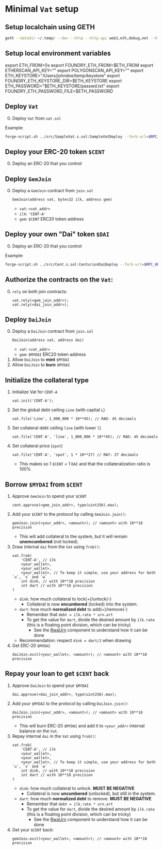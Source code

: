 # Minimal `Vat` setup

## Setup localchain using GETH

```bash
geth --datadir ~/.temp/ --dev --http --http.api web3,eth,debug,net --http.corsdomain "*" --http.vhosts "*" --http.addr 127.0.0.1 --ws --ws.api eth,net,debug,web3 --ws.addr 127.0.0.1 --ws.origins "*" --graphql --graphql.corsdomain "*" --graphql.vhosts "*" --vmdebug
```

## Setup local environment variables

export ETH_FROM=0x
export FOUNDRY_ETH_FROM=$ETH_FROM
export ETHERSCAN_API_KEY=""
export POLYGONSCAN_API_KEY=""
export ETH_KEYSTORE="/Users/johndoe/temp/keystore"
export FOUNDRY_ETH_KEYSTORE_DIR=$ETH_KEYSTORE
export ETH_PASSWORD="$ETH_KEYSTORE/passwd.txt"
export FOUNDRY_ETH_PASSWORD_FILE=$ETH_PASSWORD


## Deploy `Vat`

0. Deploy `Vat` from `vat.sol`

Example:

```bash
forge-script.sh ../src/SampleVat.s.sol:SampleVatDeploy --fork-url=$RPC_URL --broadcast -vvvv
```

## Deploy your ERC-20 token `$CENT`

0. Deploy an ERC-20 that you control



## Deploy `GemJoin`

0. Deploy a `GemJoin` contract from `join.sol`
    ```solidity
    GemJoin(address vat, bytes32 ilk, address gem)
    ```
    - `vat`: `<vat_addr>`
    - `ilk`: `'CENT-A'`
    - `gem`: `$CENT` ERC20 token address

## Deploy your own "Dai" token `$DAI`

0. Deploy an ERC-20 that you control

Example:

```bash
forge-script.sh ../src/Cent.s.sol:CenturionDaiDeploy --fork-url=$RPC_URL --broadcast -vvvv
```

## Authorize the contracts on the `Vat`:

0. `rely` on both join contracts:
    ```solidity
    vat.rely(<gem_join_addr>);
    vat.rely(<dai_join_addr>);
    ```

## Deploy `DaiJoin`

0. Deploy a `DaiJoin` contract from `join.sol`
    ```solidity
    DaiJoin(address vat, address dai)
    ```
    - `vat`: `<vat_addr>`
    - `gem`: `$MYDAI` ERC20 token address
1. Allow `DaiJoin` to **mint** `$MYDAI`
1. Allow `DaiJoin` to **burn** `$MYDAI`

## Initialize the collateral type

1. Initialize Vat for `CENT-A`
    ```solidity
    vat.init('CENT-A');
    ```
2. Set the global debt ceiling `Line` (with capital `L`)
    ```solidity
    vat.file('Line', 1_000_000 * 10**45); // RAD: 45 decimals
    ```
3. Set collateral debt ceiling `line` (with lower `l`)
    ```solidity
    vat.file('CENT-A', 'line', 1_000_000 * 10**45); // RAD: 45 decimals
    ```
4. Set collateral price (`spot`)
    ```solidity
    vat.file('CENT-A', 'spot', 1 * 10**27) // RAY: 27 decimals 
    ```
    - This makes so 1 `$CENT` = 1 `DAI` and that the collateralization ratio is 100%

## Borrow `$MYDAI` from `$CENT`

1. Approve `GemJoin` to spend your `$CENT`
    ```solidity
    cent.approve(<gem_join_addr>, type(uint256).max);
    ```
2. Add your `$CENT` to the protocol by calling `GemJoin.join()`:
    ```solidity
    gemJoin.join(<your_addr>, <amount>); // <amount> with 10**18 precision
    ```
    - This will add collateral to the system, but it will remain **unemcumbered** (not locked).
3. Draw internal `dai` from the `Vat` using `frob()`:
    ```solidity
    vat.frob(
        'CENT-A', // ilk
        <your_wallet>,
        <your_wallet>,
        <your_wallet>, // To keep it simple, use your address for both `u`, `v` and `w`
        int dink, // with 10**18 precision
        int dart // with 10**18 precision
    )
    ```
    - `dink`: how much collateral to lock(+)/unlock(-)
        - Collateral is now **encumbered** (locked) into the system.
    - `dart`: how much **normalized debt** to add(+)/remove(-)
        - Remember that `debt = ilk.rate * urn.art`
        - To get the value for `dart`, divide the desired amount by `ilk.rate` (this is a floating point division, which can be tricky)
            - See the [RwaUrn](https://github.com/makerdao/rwa-toolkit/blob/8d30ed2cb657641253d45b57c894613e26b4ae1b/src/urns/RwaUrn.sol#L156-L178) component to understand how it can be done
    - Recommendation: respect `dink = dart/2` when drawing
4. Get ERC-20 `$MYDAI`
    ```solidity
    daiJoin.exit(<your_wallet>, <amount>); // <amount> with 10**18 precision
    ```

## Repay your loan to get `$CENT` back

1. Approve `DaiJoin` to spend your `$MYDAI`
    ```solidity
    dai.approve(<dai_join_addr>, type(uint256).max);
    ```
2. Add your `$MYDAI` to the protocol by calling `DaiJoin.join()`:
    ```solidity
    daiJoin.join(<your_addr>, <amount>); // <amount> with 10**18 precision
    ```
    - This will burn ERC-20 `$MYDAI` and add it to `<your_addr>` internal balance on the `Vat`.
3. Repay internal `dai` in the `Vat` using `frob()`:
    ```solidity
    vat.frob(
        'CENT-A', // ilk
        <your_wallet>,
        <your_wallet>,
        <your_wallet>, // To keep it simple, use your address for both `u`, `v` and `w`
        int dink, // with 10**18 precision
        int dart // with 10**18 precision
    )
    ```
    - `dink`: how much collateral to unlock. **MUST BE NEGATIVE**
        - Collateral is now **uncumbered** (unlocked), but still in the system.
    - `dart`: how much **normalized debt** to remove. **MUST BE NEGATIVE**
        - Remember that `debt = ilk.rate * urn.art`
        - To get the value for `dart`, divide the desired amount by `ilk.rate` (this is a floating point division, which can be tricky)
            - See the [RwaUrn](https://github.com/makerdao/rwa-toolkit/blob/8d30ed2cb657641253d45b57c894613e26b4ae1b/src/urns/RwaUrn.sol#L156-L178) component to understand how it can be done
4. Get your `$CENT` back:
    ```solidity
    gemJoin.exit(<your_wallet>, <amount>); // <amount> with 10**18 precision
    ```
